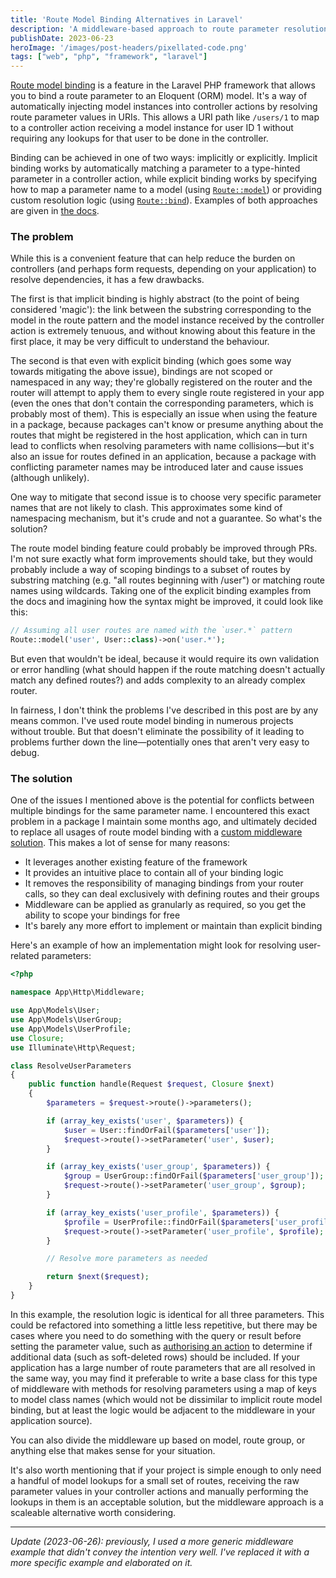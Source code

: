 ```yaml
---
title: 'Route Model Binding Alternatives in Laravel'
description: 'A middleware-based approach to route parameter resolution.'
publishDate: 2023-06-23
heroImage: '/images/post-headers/pixellated-code.png'
tags: ["web", "php", "framework", "laravel"]
---
```


[Route model binding](https://laravel.com/docs/10.x/routing#route-model-binding) is a feature in the Laravel PHP framework that allows you to bind a route parameter to an Eloquent (ORM) model. It's a way of automatically injecting model instances into controller actions by resolving route parameter values in URIs. This allows a URI path like `/users/1` to map to a controller action receiving a model instance for user ID 1 without requiring any lookups for that user to be done in the controller.

Binding can be achieved in one of two ways: implicitly or explicitly. Implicit binding works by automatically matching a parameter to a type-hinted parameter in a controller action, while explicit binding works by specifying how to map a parameter name to a model (using [`Route::model`](https://laravel.com/api/10.x/Illuminate/Routing/Router.html#method_model)) or providing custom resolution logic (using [`Route::bind`](https://laravel.com/api/10.x/Illuminate/Routing/Router.html#method_bind)). Examples of both approaches are given in [the docs](https://laravel.com/docs/10.x/routing#route-model-binding).

### The problem

While this is a convenient feature that can help reduce the burden on controllers (and perhaps form requests, depending on your application) to resolve dependencies, it has a few drawbacks.

The first is that implicit binding is highly abstract (to the point of being considered 'magic'): the link between the substring corresponding to the model in the route pattern and the model instance received by the controller action is extremely tenuous, and without knowing about this feature in the first place, it may be very difficult to understand the behaviour.

The second is that even with explicit binding (which goes some way towards mitigating the above issue), bindings are not scoped or namespaced in any way; they're globally registered on the router and the router will attempt to apply them to every single route registered in your app (even the ones that don't contain the corresponding parameters, which is probably most of them). This is especially an issue when using the feature in a package, because packages can't know or presume anything about the routes that might be registered in the host application, which can in turn lead to conflicts when resolving parameters with name collisions—but it's also an issue for routes defined in an application, because a package with conflicting parameter names may be introduced later and cause issues (although unlikely).

One way to mitigate that second issue is to choose very specific parameter names that are not likely to clash. This approximates some kind of namespacing mechanism, but it's crude and not a guarantee. So what's the solution?

The route model binding feature could probably be improved through PRs. I'm not sure exactly what form improvements should take, but they would probably include a way of scoping bindings to a subset of routes by substring matching (e.g. "all routes beginning with /user") or matching route names using wildcards. Taking one of the explicit binding examples from the docs and imagining how the syntax might be improved, it could look like this:

```php
// Assuming all user routes are named with the `user.*` pattern
Route::model('user', User::class)->on('user.*');
```

But even that wouldn't be ideal, because it would require its own validation or error handling (what should happen if the route matching doesn't actually match any defined routes?) and adds complexity to an already complex router.

In fairness, I don't think the problems I've described in this post are by any means common. I've used route model binding in numerous projects without trouble. But that doesn't eliminate the possibility of it leading to problems further down the line—potentially ones that aren't very easy to debug.

### The solution

One of the issues I mentioned above is the potential for conflicts between multiple bindings for the same parameter name. I encountered this exact problem in a package I maintain some months ago, and ultimately decided to replace all usages of route model binding with a [custom middleware solution](https://github.com/Team-Tea-Time/laravel-forum/pull/322). This makes a lot of sense for many reasons:

* It leverages another existing feature of the framework
* It provides an intuitive place to contain all of your binding logic
* It removes the responsibility of managing bindings from your router calls, so they can deal exclusively with defining routes and their groups
* Middleware can be applied as granularly as required, so you get the ability to scope your bindings for free
* It's barely any more effort to implement or maintain than explicit binding

Here's an example of how an implementation might look for resolving user-related parameters:

```php
<?php

namespace App\Http\Middleware;

use App\Models\User;
use App\Models\UserGroup;
use App\Models\UserProfile;
use Closure;
use Illuminate\Http\Request;

class ResolveUserParameters
{
    public function handle(Request $request, Closure $next)
    {
        $parameters = $request->route()->parameters();

        if (array_key_exists('user', $parameters)) {
            $user = User::findOrFail($parameters['user']);
            $request->route()->setParameter('user', $user);
        }

        if (array_key_exists('user_group', $parameters)) {
            $group = UserGroup::findOrFail($parameters['user_group']);
            $request->route()->setParameter('user_group', $group);
        }

        if (array_key_exists('user_profile', $parameters)) {
            $profile = UserProfile::findOrFail($parameters['user_profile']);
            $request->route()->setParameter('user_profile', $profile);
        }

        // Resolve more parameters as needed

        return $next($request);
    }
}
```

In this example, the resolution logic is identical for all three parameters. This could be refactored into something a little less repetitive, but there may be cases where you need to do something with the query or result before setting the parameter value, such as [authorising an action](https://laravel.com/docs/10.x/authorization#authorizing-actions-via-gates) to determine if additional data (such as soft-deleted rows) should be included. If your application has a large number of route parameters that are all resolved in the same way, you may find it preferable to write a base class for this type of middleware with methods for resolving parameters using a map of keys to model class names (which would not be dissimilar to implicit route model binding, but at least the logic would be adjacent to the middleware in your application source).

You can also divide the middleware up based on model, route group, or anything else that makes sense for your situation.

It's also worth mentioning that if your project is simple enough to only need a handful of model lookups for a small set of routes, receiving the raw parameter values in your controller actions and manually performing the lookups in them is an acceptable solution, but the middleware approach is a scaleable alternative worth considering.

---

_Update (2023-06-26): previously, I used a more generic middleware example that didn't convey the intention very well. I've replaced it with a more specific example and elaborated on it._